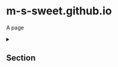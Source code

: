 # m-s-sweet.github.io
A page

<details>
  <summary><h2>Section</h2></summary>
    
  Text

</details>
